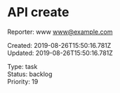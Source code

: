 # API create

Reporter: www <www@example.com>  

Created: 2019-08-26T15:50:16.781Z  
Updated: 2019-08-26T15:50:16.781Z

Type: task  
Status: backlog  
Priority: 19
